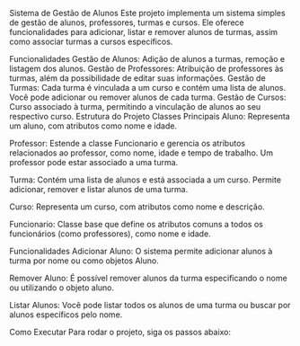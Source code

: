 Sistema de Gestão de Alunos
Este projeto implementa um sistema simples de gestão de alunos, professores, turmas e cursos. Ele oferece funcionalidades para adicionar, listar e remover alunos de turmas, assim como associar turmas a cursos específicos.

Funcionalidades
Gestão de Alunos: Adição de alunos a turmas, remoção e listagem dos alunos.
Gestão de Professores: Atribuição de professores às turmas, além da possibilidade de editar suas informações.
Gestão de Turmas: Cada turma é vinculada a um curso e contém uma lista de alunos. Você pode adicionar ou remover alunos de cada turma.
Gestão de Cursos: Curso associado à turma, permitindo a vinculação de alunos ao seu respectivo curso.
Estrutura do Projeto
Classes Principais
Aluno:
Representa um aluno, com atributos como nome e idade.

Professor:
Estende a classe Funcionario e gerencia os atributos relacionados ao professor, como nome, idade e tempo de trabalho. Um professor pode estar associado a uma turma.

Turma:
Contém uma lista de alunos e está associada a um curso. Permite adicionar, remover e listar alunos de uma turma.

Curso:
Representa um curso, com atributos como nome e descrição.

Funcionario:
Classe base que define os atributos comuns a todos os funcionários (como professores), como nome e idade.

Funcionalidades
Adicionar Aluno:
O sistema permite adicionar alunos à turma por nome ou como objetos Aluno.

Remover Aluno:
É possível remover alunos da turma especificando o nome ou utilizando o objeto aluno.

Listar Alunos:
Você pode listar todos os alunos de uma turma ou buscar por alunos específicos pelo nome.

Como Executar
Para rodar o projeto, siga os passos abaixo:

